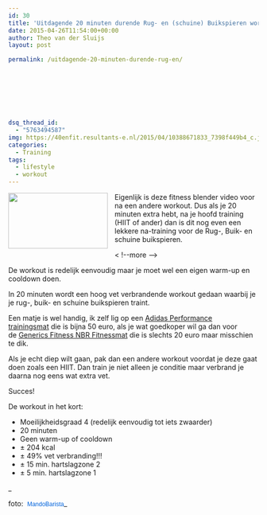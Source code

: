 ```yaml
---
id: 30
title: 'Uitdagende 20 minuten durende Rug- en (schuine) Buikspieren workout'
date: 2015-04-26T11:54:00+00:00
author: Theo van der Sluijs
layout: post

permalink: /uitdagende-20-minuten-durende-rug-en/








dsq_thread_id:
  - "5763494587"
img: https://40enfit.resultants-e.nl/2015/04/10388671833_7398f449b4_c.jpg
categories:
  - Training
tags:
  - lifestyle
  - workout
---
```

<div class="separator" style="clear: both; text-align: center;">
  <a href="https://farm6.staticflickr.com/5478/10388671833_7398f449b4_c.jpg" imageanchor="1" style="clear: left; float: left; margin-bottom: 1em; margin-right: 1em;"><img border="0" height="112" src="https://farm6.staticflickr.com/5478/10388671833_7398f449b4_c.jpg" width="200" /></a>
</div>

Eigenlijk is deze fitness blender video voor na een andere workout. Dus als je 20 minuten extra hebt, na je hoofd training (HIIT of ander) dan is dit nog even een lekkere na-training voor de Rug-, Buik- en schuine buikspieren.
  
< !--more -->

De workout is redelijk eenvoudig maar je moet wel een eigen warm-up en cooldown doen.

In 20 minuten wordt een hoog vet verbrandende workout gedaan waarbij je je rug-, buik- en schuine buikspieren traint.

Een matje is wel handig, ik zelf lig op een <a href="http://www.fitnesskoerier.nl/adidas-performance-trainingsmat.html" target="_blank">Adidas Performance trainingsmat</a>&nbsp;die is bijna 50 euro, als je wat goedkoper wil ga dan voor de&nbsp;<a href="http://www.fitnesskoerier.nl/generics-fitness-nbr-fitnessmat-180-x-60-x-15-cm.html" target="_blank">Generics Fitness NBR Fitnessmat</a>&nbsp;die is slechts 20 euro maar misschien te dik.

Als je echt diep wilt gaan, pak dan een andere workout voordat je deze gaat doen zoals een HIIT. Dan train je niet alleen je conditie maar verbrand je daarna nog eens wat extra vet.

Succes!

De workout in het kort:

  * Moeilijkheidsgraad 4 (redelijk eenvoudig tot iets zwaarder)
  * 20 minuten
  * Geen warm-up of cooldown
  * ± 204 kcal&nbsp;
  * ± 49% vet verbranding!!!
  * ± 15 min. hartslagzone 2
  * ± 5 min. hartslagzone 1

_
  
foto:&nbsp;&nbsp;<a href="https://www.flickr.com/photos/mandomail/" style="background-color: #fefefe; color: #0063dc; font-family: Arial, Helvetica, sans-serif; font-size: 12px; line-height: 18px; text-decoration: none;">MandoBarista</a>_